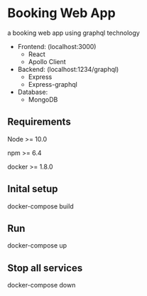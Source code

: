 # Booking Web App
a booking web app using graphql technology
- Frontend: (localhost:3000)
  - React
  - Apollo Client
- Backend: (localhost:1234/graphql)
  - Express
  - Express-graphql
- Database:
  - MongoDB

## Requirements

Node >= 10.0

npm >= 6.4

docker >= 1.8.0

## Inital setup

docker-compose build

## Run

docker-compose up

## Stop all services

docker-compose down







